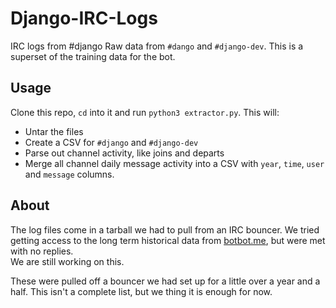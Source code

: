 # Django-IRC-Logs

IRC logs from #django 
Raw data from `#dango` and `#django-dev`.  This is a superset of the training data for the bot.

## Usage

Clone this repo, `cd` into it and run `python3 extractor.py`.  This will:
* Untar the files
* Create a CSV for `#django` and `#django-dev`
* Parse out channel activity, like joins and departs
* Merge all channel daily message activity into a CSV with `year`, `time`, `user` and `message` columns.

## About

The log files come in a tarball we had to pull from an IRC bouncer.  We tried getting access to the long
term historical data from [botbot.me](https://botbot.me/freenode/django/), but were met with no replies.  
We are still working on this.

These were pulled off a bouncer we had set up for a little over a year and a half.  This isn't a complete
list, but we thing it is enough for now.